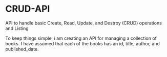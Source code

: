 # CRUD-API
API to handle basic Create, Read, Update, and Destroy (CRUD) operations and Listing


To keep things simple, i am creating an API for managing a collection of books. I have assumed that each of the books has an id, title, author, and published_date.



